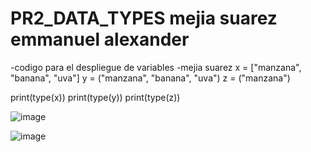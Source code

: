 # PR2_DATA_TYPES mejia suarez emmanuel alexander
-codigo para el despliegue de variables 
-mejia suarez 
x = ["manzana", "banana", "uva"]
y = ("manzana", "banana", "uva")
z = ("manzana")

print(type(x))
print(type(y))
print(type(z))

![image](https://github.com/user-attachments/assets/7b00bcf6-6651-4239-980b-67bb886aab52)

![image](https://github.com/user-attachments/assets/c0f160d1-9264-4e52-8cec-bff8e95b4cbe)

